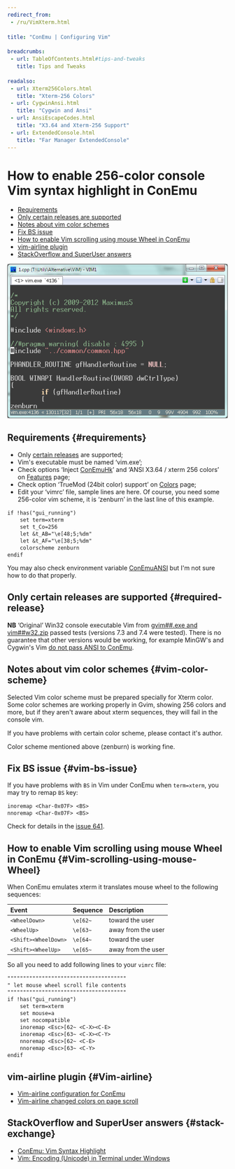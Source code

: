 ```yaml
---
redirect_from:
 - /ru/VimXterm.html

title: "ConEmu | Configuring Vim"

breadcrumbs:
 - url: TableOfContents.html#tips-and-tweaks
   title: Tips and Tweaks

readalso:
 - url: Xterm256Colors.html
   title: "Xterm-256 Colors"
 - url: CygwinAnsi.html
   title: "Cygwin and Ansi"
 - url: AnsiEscapeCodes.html
   title: "X3.64 and Xterm-256 Support"
 - url: ExtendedConsole.html
   title: "Far Manager ExtendedConsole"
---
```


# How to enable 256-color console Vim syntax highlight in ConEmu

* [Requirements](#requirements)
* [Only certain releases are supported](#required-release)
* [Notes about vim color schemes](#vim-color-scheme)
* [Fix BS issue](#vim-bs-issue)
* [How to enable Vim scrolling using mouse Wheel in ConEmu](#Vim-scrolling-using-mouse-Wheel)
* [vim-airline plugin](#Vim-airline)
* [StackOverflow and SuperUser answers](#stack-exchange)

![256-colors vim in ConEmu](/img/ConEmuVimXterm.png)



## Requirements   {#requirements}

* Only [certain releases](#required-release) are supported;
* Vim's executable must be named ‘vim.exe’;
* Check options ‘Inject [ConEmuHk](ConEmuHk.html)’ and ‘ANSI X3.64 / xterm 256 colors’
  on [Features](SettingsFeatures.html) page;
* Check option ‘TrueMod (24bit color) support’ on [Colors](SettingsColors.html) page;
* Edit your ‘vimrc’ file, sample lines are here. Of course, you need some 256-color vim scheme,
  it is ‘zenburn’ in the last line of this example.

~~~
if !has("gui_running")
    set term=xterm
    set t_Co=256
    let &t_AB="\e[48;5;%dm"
    let &t_AF="\e[38;5;%dm"
    colorscheme zenburn
endif
~~~

You may also check environment variable [ConEmuANSI](ConEmuEnvironment.html)
but I'm not sure how to do that properly.



## Only certain releases are supported   {#required-release}

**NB** ‘Original’ Win32 console executable Vim from
[gvim##.exe and vim##w32.zip](http://www.vim.org/download.php#pc)
passed tests (versions 7.3 and 7.4 were tested).
There is no guarantee that other versions would be working, for example
MinGW's and Cygwin's Vim [do not pass ANSI to ConEmu](CygwinAnsi.html).



## Notes about vim color schemes   {#vim-color-scheme}

Selected Vim color scheme must be prepared specially for Xterm color.
Some color schemes are working properly in Gvim, showing 256 colors and more,
but if they aren't aware about xterm sequences, they will fail in the console vim.

If you have problems with certain color scheme, please contact it's author.

Color scheme mentioned above (zenburn) is working fine.



## Fix BS issue  {#vim-bs-issue}

If you have problems with `BS` in Vim under ConEmu when `term=xterm`,
you may try to remap `BS` key:

~~~
inoremap <Char-0x07F> <BS>
nnoremap <Char-0x07F> <BS>
~~~

Check for details in the [issue 641](https://github.com/Maximus5/ConEmu/issues/641).



## How to enable Vim scrolling using mouse Wheel in ConEmu   {#Vim-scrolling-using-mouse-Wheel}

When ConEmu emulates xterm it translates mouse wheel to the following sequences:

| **Event** | **Sequence** | **Description** |
|:---|:---|:---|
| `<WheelDown>` | `\e[62~` | toward the user |
| `<WheelUp>` | `\e[63~` | away from the user |
| `<Shift><WheelDown>` | `\e[64~` | toward the user |
| `<Shift><WheelUp>` | `\e[65~` | away from the user |


So all you need to add following lines to your `vimrc` file:

~~~
""""""""""""""""""""""""""""""""""""""
" let mouse wheel scroll file contents
""""""""""""""""""""""""""""""""""""""
if !has("gui_running")
    set term=xterm
    set mouse=a
    set nocompatible
    inoremap <Esc>[62~ <C-X><C-E>
    inoremap <Esc>[63~ <C-X><C-Y>
    nnoremap <Esc>[62~ <C-E>
    nnoremap <Esc>[63~ <C-Y>
endif
~~~



## vim-airline plugin   {#Vim-airline}

* [Vim-airline configuration for ConEmu](https://github.com/bling/vim-airline/issues/513)
* [Vim-airline changed colors on page scroll](https://github.com/bling/vim-airline/issues/857)


## StackOverflow and SuperUser answers   {#stack-exchange}

* [ConEmu: Vim Syntax Highlight](http://stackoverflow.com/a/14434531/1405560)
* [Vim: Encoding (Unicode) in Terminal under Windows](http://stackoverflow.com/a/25073399/1405560)
